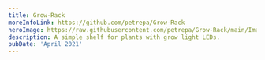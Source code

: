 ```yaml
---
title: Grow-Rack
moreInfoLink: https://github.com/petrepa/Grow-Rack
heroImage: https://raw.githubusercontent.com/petrepa/Grow-Rack/main/Images/comaprison.png
description: A simple shelf for plants with grow light LEDs.
pubDate: 'April 2021'
---
```


